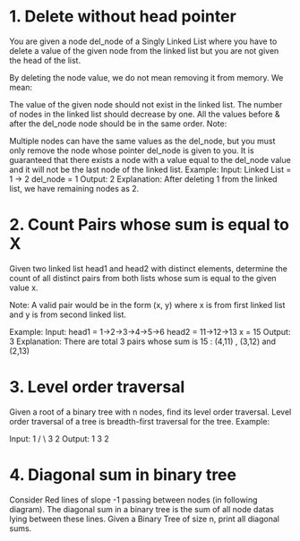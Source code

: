 # 1. Delete without head pointer
You are given a node del_node of a Singly Linked List where you have to delete a value of the given node from the linked list but you are not given the head of the list.

By deleting the node value, we do not mean removing it from memory. We mean:

The value of the given node should not exist in the linked list.
The number of nodes in the linked list should decrease by one.
All the values before & after the del_node node should be in the same order.
Note:

Multiple nodes can have the same values as the del_node, but you must only remove the node whose pointer del_node is given to you.
It is guaranteed that there exists a node with a value equal to the del_node value and it will not be the last node of the linked list.
Example:
Input:
Linked List = 1 -> 2
del_node = 1
Output: 2
Explanation: 
After deleting 1 from the linked list, 
we have remaining nodes as 2.

# 2. Count Pairs whose sum is equal to X
Given two linked list head1 and head2 with distinct elements, determine the count of all distinct pairs from both lists whose sum is equal to the given value x.

Note: A valid pair would be in the form (x, y) where x is from first linked list and y is from second linked list.

Example:
Input:
head1 = 1->2->3->4->5->6
head2 = 11->12->13
x = 15
Output: 3
Explanation: There are total 3 pairs whose sum is 15 : (4,11) , (3,12) and (2,13)

# 3. Level order traversal
Given a root of a binary tree with n nodes, find its level order traversal.
Level order traversal of a tree is breadth-first traversal for the tree.
Example:

Input:
    1
  /   \ 
 3     2
Output:
1 3 2

# 4. Diagonal sum in binary tree
Consider Red lines of slope -1 passing between nodes (in following diagram). The diagonal sum in a binary tree is the sum of all node datas lying between these lines. Given a Binary Tree of size n, print all diagonal sums.
